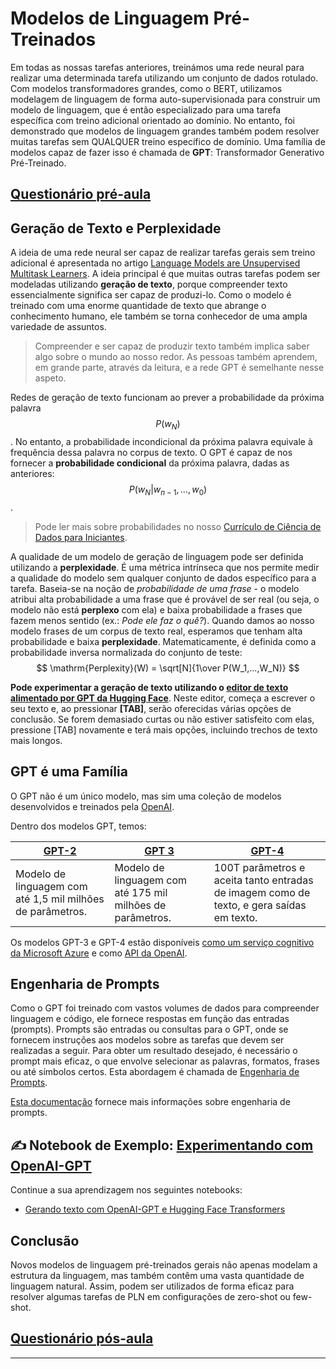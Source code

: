 <!--
CO_OP_TRANSLATOR_METADATA:
{
  "original_hash": "97836d30a6bec736f8e3b4411c572bc2",
  "translation_date": "2025-09-23T13:47:23+00:00",
  "source_file": "lessons/5-NLP/20-LangModels/README.md",
  "language_code": "pt"
}
-->
# Modelos de Linguagem Pré-Treinados

Em todas as nossas tarefas anteriores, treinámos uma rede neural para realizar uma determinada tarefa utilizando um conjunto de dados rotulado. Com modelos transformadores grandes, como o BERT, utilizamos modelagem de linguagem de forma auto-supervisionada para construir um modelo de linguagem, que é então especializado para uma tarefa específica com treino adicional orientado ao domínio. No entanto, foi demonstrado que modelos de linguagem grandes também podem resolver muitas tarefas sem QUALQUER treino específico de domínio. Uma família de modelos capaz de fazer isso é chamada de **GPT**: Transformador Generativo Pré-Treinado.

## [Questionário pré-aula](https://ff-quizzes.netlify.app/en/ai/quiz/39)

## Geração de Texto e Perplexidade

A ideia de uma rede neural ser capaz de realizar tarefas gerais sem treino adicional é apresentada no artigo [Language Models are Unsupervised Multitask Learners](https://cdn.openai.com/better-language-models/language_models_are_unsupervised_multitask_learners.pdf). A ideia principal é que muitas outras tarefas podem ser modeladas utilizando **geração de texto**, porque compreender texto essencialmente significa ser capaz de produzi-lo. Como o modelo é treinado com uma enorme quantidade de texto que abrange o conhecimento humano, ele também se torna conhecedor de uma ampla variedade de assuntos.

> Compreender e ser capaz de produzir texto também implica saber algo sobre o mundo ao nosso redor. As pessoas também aprendem, em grande parte, através da leitura, e a rede GPT é semelhante nesse aspeto.

Redes de geração de texto funcionam ao prever a probabilidade da próxima palavra $$P(w_N)$$. No entanto, a probabilidade incondicional da próxima palavra equivale à frequência dessa palavra no corpus de texto. O GPT é capaz de nos fornecer a **probabilidade condicional** da próxima palavra, dadas as anteriores: $$P(w_N | w_{n-1}, ..., w_0)$$.

> Pode ler mais sobre probabilidades no nosso [Currículo de Ciência de Dados para Iniciantes](https://github.com/microsoft/Data-Science-For-Beginners/tree/main/1-Introduction/04-stats-and-probability).

A qualidade de um modelo de geração de linguagem pode ser definida utilizando a **perplexidade**. É uma métrica intrínseca que nos permite medir a qualidade do modelo sem qualquer conjunto de dados específico para a tarefa. Baseia-se na noção de *probabilidade de uma frase* - o modelo atribui alta probabilidade a uma frase que é provável de ser real (ou seja, o modelo não está **perplexo** com ela) e baixa probabilidade a frases que fazem menos sentido (ex.: *Pode ele faz o quê?*). Quando damos ao nosso modelo frases de um corpus de texto real, esperamos que tenham alta probabilidade e baixa **perplexidade**. Matematicamente, é definida como a probabilidade inversa normalizada do conjunto de teste:
$$
\mathrm{Perplexity}(W) = \sqrt[N]{1\over P(W_1,...,W_N)}
$$ 

**Pode experimentar a geração de texto utilizando o [editor de texto alimentado por GPT da Hugging Face](https://transformer.huggingface.co/doc/gpt2-large)**. Neste editor, começa a escrever o seu texto e, ao pressionar **[TAB]**, serão oferecidas várias opções de conclusão. Se forem demasiado curtas ou não estiver satisfeito com elas, pressione [TAB] novamente e terá mais opções, incluindo trechos de texto mais longos.

## GPT é uma Família

O GPT não é um único modelo, mas sim uma coleção de modelos desenvolvidos e treinados pela [OpenAI](https://openai.com).

Dentro dos modelos GPT, temos:

| [GPT-2](https://huggingface.co/docs/transformers/model_doc/gpt2#openai-gpt2) | [GPT 3](https://openai.com/research/language-models-are-few-shot-learners) | [GPT-4](https://openai.com/gpt-4) |
| -- | -- | -- |
|Modelo de linguagem com até 1,5 mil milhões de parâmetros. | Modelo de linguagem com até 175 mil milhões de parâmetros. | 100T parâmetros e aceita tanto entradas de imagem como de texto, e gera saídas em texto. |

Os modelos GPT-3 e GPT-4 estão disponíveis [como um serviço cognitivo da Microsoft Azure](https://azure.microsoft.com/en-us/services/cognitive-services/openai-service/#overview?WT.mc_id=academic-77998-cacaste) e como [API da OpenAI](https://openai.com/api/).

## Engenharia de Prompts

Como o GPT foi treinado com vastos volumes de dados para compreender linguagem e código, ele fornece respostas em função das entradas (prompts). Prompts são entradas ou consultas para o GPT, onde se fornecem instruções aos modelos sobre as tarefas que devem ser realizadas a seguir. Para obter um resultado desejado, é necessário o prompt mais eficaz, o que envolve selecionar as palavras, formatos, frases ou até símbolos certos. Esta abordagem é chamada de [Engenharia de Prompts](https://learn.microsoft.com/en-us/shows/ai-show/the-basics-of-prompt-engineering-with-azure-openai-service?WT.mc_id=academic-77998-bethanycheum).

[Esta documentação](https://learn.microsoft.com/en-us/semantic-kernel/prompt-engineering/?WT.mc_id=academic-77998-bethanycheum) fornece mais informações sobre engenharia de prompts.

## ✍️ Notebook de Exemplo: [Experimentando com OpenAI-GPT](GPT-PyTorch.ipynb)

Continue a sua aprendizagem nos seguintes notebooks:

* [Gerando texto com OpenAI-GPT e Hugging Face Transformers](GPT-PyTorch.ipynb)

## Conclusão

Novos modelos de linguagem pré-treinados gerais não apenas modelam a estrutura da linguagem, mas também contêm uma vasta quantidade de linguagem natural. Assim, podem ser utilizados de forma eficaz para resolver algumas tarefas de PLN em configurações de zero-shot ou few-shot.

## [Questionário pós-aula](https://ff-quizzes.netlify.app/en/ai/quiz/40)

---

